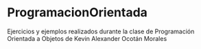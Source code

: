 # ProgramacionOrientada
Ejercicios y ejemplos realizados durante la clase de Programación Orientada a Objetos de Kevin Alexander Ocotán Morales
